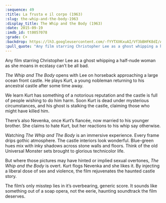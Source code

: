 ```yaml
---
:sequence: 49
:title: La frusta e il corpo (1963)
:slug: the-whip-and-the-body-1963
:display_title: The Whip and the Body (1963)
:date: 2015-09-19
:imdb_id: tt0057078
:grade: C+
:backdrop: https://lh3.googleusercontent.com/-fYYTXXKxuAI/Vf3bBHFK8dI/AAAAAAAAC_c/UVk2CFzTDb0/w1000-Ic42-rj/the-whip-and-the-body-1963.jpg
:pull_quote: "Any film starring Christopher Lee as a ghost whipping a half-nude woman as she moans in ecstasy can’t be all bad."
---
```


Any film starring Christopher Lee as a ghost whipping a half-nude woman as she moans in ecstasy can’t be all bad.

_The Whip and The Body_ opens with Lee on horseback approaching a large ocean front castle. He plays Kurt, a young nobleman returning to his ancestral castle after some time away. 

We learn Kurt has something of a notorious reputation and the castle is full of people wishing to do him harm. Soon Kurt is dead under mysterious circumstances, and his ghost is stalking the castle, claiming those who might have killed him. 

There’s also Nevenka, once Kurt’s fiancée, now married to his younger brother. She claims to hate Kurt, but her reactions to his whip say otherwise. 

Watching _The Whip and The Body_ is an immersive experience. Every frame drips gothic atmosphere. The castle interiors look wonderful. Blue-green hues mix with inky shadows across stone walls and floors. Think of the old Universal Monster sets brought to glorious technicolor life.

But where those pictures may have hinted or implied sexual overtones, _The Whip and the Body_ is overt. Kurt flogs Nevenka and she likes it. By injecting a liberal dose of sex and violence, the film rejuvenates the haunted castle story.

The film’s only misstep lies in it’s overbearing, generic score. It sounds like something out of a soap opera, not the eerie, haunting soundtrack the film deserves. 

